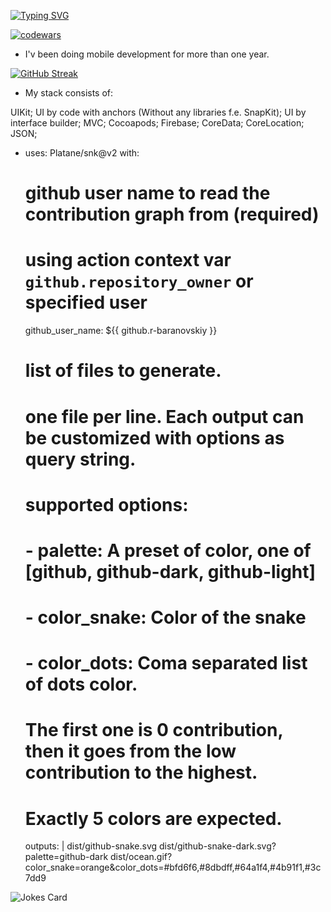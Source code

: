 [![Typing SVG](https://readme-typing-svg.herokuapp.com?font=Fira+Code&weight=700&size=35&duration=3000&pause=1000&color=6B7638&background=342CFF05&vCenter=true&width=900&lines=Hi+there.+I'm+Ruslan+and+I'm+iOS+developer)](https://git.io/typing-svg)

[![codewars](https://www.codewars.com/users/r-baranovskiy/badges/small)](https://www.codewars.com/users/r-baranovskiy) 


- I'v been doing mobile development for more than one year.

[![GitHub Streak](https://streak-stats.demolab.com?user=r-baranovskiy&theme=icegray&hide_border=true&date_format=M%20j%5B%2C%20Y%5D)](https://git.io/streak-stats)


- My stack consists of:

UIKit;
UI by code with anchors (Without any libraries f.e. SnapKit);
UI by interface builder;
MVC;
Cocoapods;
Firebase;
CoreData;
CoreLocation;
JSON;

- uses: Platane/snk@v2
  with:
    # github user name to read the contribution graph from (**required**)
    # using action context var `github.repository_owner` or specified user
    github_user_name: ${{ github.r-baranovskiy }}

    # list of files to generate.
    # one file per line. Each output can be customized with options as query string.
    #
    #  supported options:
    #  - palette:     A preset of color, one of [github, github-dark, github-light]
    #  - color_snake: Color of the snake
    #  - color_dots:  Coma separated list of dots color.
    #                 The first one is 0 contribution, then it goes from the low contribution to the highest.
    #                 Exactly 5 colors are expected.
    outputs: |
      dist/github-snake.svg
      dist/github-snake-dark.svg?palette=github-dark
      dist/ocean.gif?color_snake=orange&color_dots=#bfd6f6,#8dbdff,#64a1f4,#4b91f1,#3c7dd9


![Jokes Card](https://readme-jokes.vercel.app/api)

